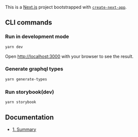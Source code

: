 This is a [Next.js](https://nextjs.org/) project bootstrapped with [`create-next-app`](https://github.com/vercel/next.js/tree/canary/packages/create-next-app).

## CLI commands

### Run in development mode

```bash
yarn dev
```

Open [http://localhost:3000](http://localhost:3000) with your browser to see the result.

### Generate graphql types

```bash
yarn generate-types
```

### Run storybook(dev)

```bash
yarn storybook
```

## Documentation

- [1. Summary](/docs/1-summary.md)
